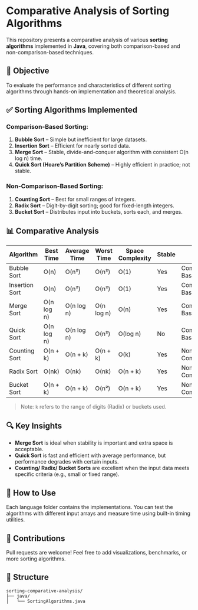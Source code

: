 # Comparative Analysis of Sorting Algorithms

This repository presents a comparative analysis of various **sorting algorithms** implemented in **Java**, covering both comparison-based and non-comparison-based techniques.

## 🧠 Objective

To evaluate the performance and characteristics of different sorting algorithms through hands-on implementation and theoretical analysis.

## ✅ Sorting Algorithms Implemented

### Comparison-Based Sorting:

1. **Bubble Sort** – Simple but inefficient for large datasets.
2. **Insertion Sort** – Efficient for nearly sorted data.
3. **Merge Sort** – Stable, divide-and-conquer algorithm with consistent O(n log n) time.
4. **Quick Sort (Hoare’s Partition Scheme)** – Highly efficient in practice; not stable.

### Non-Comparison-Based Sorting:

1. **Counting Sort** – Best for small ranges of integers.
2. **Radix Sort** – Digit-by-digit sorting; good for fixed-length integers.
3. **Bucket Sort** – Distributes input into buckets, sorts each, and merges.

## 📊 Comparative Analysis

| Algorithm      | Best Time  | Average Time | Worst Time | Space Complexity | Stable | Type             |
| -------------- | ---------- | ------------ | ---------- | ---------------- | ------ | ---------------- |
| Bubble Sort    | O(n)       | O(n²)        | O(n²)      | O(1)             | Yes    | Comparison-Based |
| Insertion Sort | O(n)       | O(n²)        | O(n²)      | O(1)             | Yes    | Comparison-Based |
| Merge Sort     | O(n log n) | O(n log n)   | O(n log n) | O(n)             | Yes    | Comparison-Based |
| Quick Sort     | O(n log n) | O(n log n)   | O(n²)      | O(log n)         | No     | Comparison-Based |
| Counting Sort  | O(n + k)   | O(n + k)     | O(n + k)   | O(k)             | Yes    | Non-Comparison   |
| Radix Sort     | O(nk)      | O(nk)        | O(nk)      | O(n + k)         | Yes    | Non-Comparison   |
| Bucket Sort    | O(n + k)   | O(n + k)     | O(n²)      | O(n + k)         | Yes    | Non-Comparison   |

> Note: `k` refers to the range of digits (Radix) or buckets used.

## 🔍 Key Insights

* **Merge Sort** is ideal when stability is important and extra space is acceptable.
* **Quick Sort** is fast and efficient with average performance, but performance degrades with certain inputs.
* **Counting/ Radix/ Bucket Sorts** are excellent when the input data meets specific criteria (e.g., small or fixed range).

## 🧪 How to Use

Each language folder contains the implementations. You can test the algorithms with different input arrays and measure time using built-in timing utilities.

## 🤝 Contributions

Pull requests are welcome! Feel free to add visualizations, benchmarks, or more sorting algorithms.

## 📁 Structure

```
sorting-comparative-analysis/
├── java/
│   └── SortingAlgorithms.java
```
